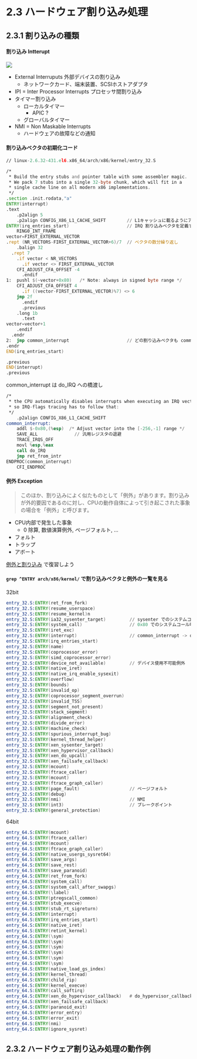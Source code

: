# 2.3 ハードウェア割り込み処理

## 2.3.1 割り込みの種類

#### 割り込み Intterupt

![](http://sourceforge.jp/projects/linux-kernel-docs/wiki/2.3%E3%80%80ハードウェア割り込み処理/attach/fig2-1.png)

 * External Interruputs 外部デバイスの割り込み
   * ネットワークカード、端末装置、SCSIホストアダプタ
 * IPI = Inter Processor Interrupts プロセッサ間割り込み
 * タイマー割り込み
   * ローカルタイマー
     * APIC ? 
   * グローバルタイマー
 * NMI = Non Maskable Interrupts
   * ハードウェアの故障などの通知

#### 割り込みベクタの初期化コード   

```asm
// linux-2.6.32-431.el6.x86_64/arch/x86/kernel/entry_32.S

/*
 * Build the entry stubs and pointer table with some assembler magic.
 * We pack 7 stubs into a single 32-byte chunk, which will fit in a
 * single cache line on all modern x86 implementations.
 */
.section .init.rodata,"a"
ENTRY(interrupt)
.text
	.p2align 5
	.p2align CONFIG_X86_L1_CACHE_SHIFT        // L1キャッシュに載るようにアライン?
ENTRY(irq_entries_start)                      // IRQ 割り込みベクタを定義するぞう
	RING0_INT_FRAME
vector=FIRST_EXTERNAL_VECTOR
.rept (NR_VECTORS-FIRST_EXTERNAL_VECTOR+6)/7  // ベクタの数分繰り返し
	.balign 32
  .rept	7
    .if vector < NR_VECTORS
      .if vector <> FIRST_EXTERNAL_VECTOR
	CFI_ADJUST_CFA_OFFSET -4
      .endif
1:	pushl $(~vector+0x80)	/* Note: always in signed byte range */
	CFI_ADJUST_CFA_OFFSET 4
      .if ((vector-FIRST_EXTERNAL_VECTOR)%7) <> 6
	jmp 2f
      .endif
      .previous
	.long 1b
      .text
vector=vector+1
    .endif
  .endr
2:	jmp common_interrupt                      // どの割り込みベクタも common_interrupt に jmp
.endr
END(irq_entries_start)

.previous
END(interrupt)
.previous
```

common_interrupt は do_IRQ への橋渡し

```asm
/*
 * the CPU automatically disables interrupts when executing an IRQ vector,
 * so IRQ-flags tracing has to follow that:
 */
	.p2align CONFIG_X86_L1_CACHE_SHIFT
common_interrupt:
	addl $-0x80,(%esp)	/* Adjust vector into the [-256,-1] range */
	SAVE_ALL              // 汎用レジスタの退避
	TRACE_IRQS_OFF
	movl %esp,%eax
	call do_IRQ
	jmp ret_from_intr
ENDPROC(common_interrupt)
	CFI_ENDPROC
```

#### 例外 Exception

> このほか、割り込みによく似たものとして「例外」があります。割り込みが外的要因であるのに対し、CPUの動作自体によって引き起こされた事象の場合を「例外」と呼びます。

 * CPU内部で発生した事象
   * 0 除算, 数値演算例外, ページフォルト, ...
 * フォルト
 * トラップ
 * アボート

[例外と割り込み](https://github.com/hiboma/hiboma/blob/master/linux-0.0.1.md#例外割り込み) で復習しよう

#### `grep ^ENTRY arch/x86/kernel/` で割り込みベクタと例外の一覧を見る

32bit

```asm
entry_32.S:ENTRY(ret_from_fork)
entry_32.S:ENTRY(resume_userspace)
entry_32.S:ENTRY(resume_kernel)n
entry_32.S:ENTRY(ia32_sysenter_target)         // sysenter でのシステムコール呼び出し?
entry_32.S:ENTRY(system_call)                  // 0x80 でのシステムコール呼び出し
entry_32.S:ENTRY(iret_exc)
entry_32.S:ENTRY(interrupt)                    // common_interrupt -> do_IRQ
entry_32.S:ENTRY(irq_entries_start)
entry_32.S:ENTRY(name)				
entry_32.S:ENTRY(coprocessor_error)
entry_32.S:ENTRY(simd_coprocessor_error)
entry_32.S:ENTRY(device_not_available)         // デバイス使用不可能例外
entry_32.S:ENTRY(native_iret)
entry_32.S:ENTRY(native_irq_enable_sysexit)
entry_32.S:ENTRY(overflow)
entry_32.S:ENTRY(bounds)
entry_32.S:ENTRY(invalid_op)
entry_32.S:ENTRY(coprocessor_segment_overrun)
entry_32.S:ENTRY(invalid_TSS)
entry_32.S:ENTRY(segment_not_present)
entry_32.S:ENTRY(stack_segment)
entry_32.S:ENTRY(alignment_check)
entry_32.S:ENTRY(divide_error)
entry_32.S:ENTRY(machine_check)
entry_32.S:ENTRY(spurious_interrupt_bug)
entry_32.S:ENTRY(kernel_thread_helper)
entry_32.S:ENTRY(xen_sysenter_target)
entry_32.S:ENTRY(xen_hypervisor_callback)
entry_32.S:ENTRY(xen_do_upcall)
entry_32.S:ENTRY(xen_failsafe_callback)
entry_32.S:ENTRY(mcount)
entry_32.S:ENTRY(ftrace_caller)
entry_32.S:ENTRY(mcount)
entry_32.S:ENTRY(ftrace_graph_caller)
entry_32.S:ENTRY(page_fault)                   // ページフォルト
entry_32.S:ENTRY(debug)
entry_32.S:ENTRY(nmi)                          // NMI 
entry_32.S:ENTRY(int3)                         // ブレークポイント
entry_32.S:ENTRY(general_protection)
```

64bit 

```asm
entry_64.S:ENTRY(mcount)
entry_64.S:ENTRY(ftrace_caller)
entry_64.S:ENTRY(mcount)
entry_64.S:ENTRY(ftrace_graph_caller)
entry_64.S:ENTRY(native_usergs_sysret64)
entry_64.S:ENTRY(save_args)
entry_64.S:ENTRY(save_rest)
entry_64.S:ENTRY(save_paranoid)
entry_64.S:ENTRY(ret_from_fork)
entry_64.S:ENTRY(system_call)
entry_64.S:ENTRY(system_call_after_swapgs)
entry_64.S:ENTRY(\label)
entry_64.S:ENTRY(ptregscall_common)
entry_64.S:ENTRY(stub_execve)
entry_64.S:ENTRY(stub_rt_sigreturn)
entry_64.S:ENTRY(interrupt)
entry_64.S:ENTRY(irq_entries_start)
entry_64.S:ENTRY(native_iret)
entry_64.S:ENTRY(retint_kernel)
entry_64.S:ENTRY(\sym)
entry_64.S:ENTRY(\sym)
entry_64.S:ENTRY(\sym)
entry_64.S:ENTRY(\sym)
entry_64.S:ENTRY(\sym)
entry_64.S:ENTRY(\sym)
entry_64.S:ENTRY(native_load_gs_index)
entry_64.S:ENTRY(kernel_thread)
entry_64.S:ENTRY(child_rip)
entry_64.S:ENTRY(kernel_execve)
entry_64.S:ENTRY(call_softirq)
entry_64.S:ENTRY(xen_do_hypervisor_callback)   # do_hypervisor_callback(struct *pt_regs)
entry_64.S:ENTRY(xen_failsafe_callback)
entry_64.S:ENTRY(paranoid_exit)
entry_64.S:ENTRY(error_entry)
entry_64.S:ENTRY(error_exit)
entry_64.S:ENTRY(nmi)
entry_64.S:ENTRY(ignore_sysret)
```

## 2.3.2 ハードウェア割り込み処理の動作例
